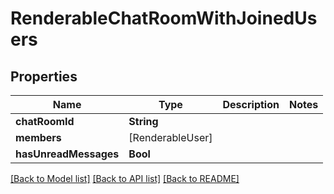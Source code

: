 # RenderableChatRoomWithJoinedUsers

## Properties
Name | Type | Description | Notes
------------ | ------------- | ------------- | -------------
**chatRoomId** | **String** |  | 
**members** | [RenderableUser] |  | 
**hasUnreadMessages** | **Bool** |  | 

[[Back to Model list]](../README.md#documentation-for-models) [[Back to API list]](../README.md#documentation-for-api-endpoints) [[Back to README]](../README.md)


